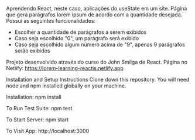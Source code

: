 Aprendendo React, neste caso, aplicações do useState em um site. Página que gera parágrafos lorem ipsum de acordo com a quantidade desejada. Possui as seguintes funcionalidades:

- Escolher a quantidade de parágrafos a serem exibidos
- Caso seja escolhido "0", um parágrafo será exibido
- Caso seja escolhido algum número acima de "9", apenas 9 parágrafos serão exibidos

Projeto desenvolvido através do curso do John Smilga de React. Página no Netlify: https://lorem-learning-reactjs.netlify.app

Installation and Setup Instructions Clone down this repository. You will need node and npm installed globally on your machine.

Installation: npm install

To Run Test Suite: npm test

To Start Server: npm start

To Visit App: http://localhost:3000

